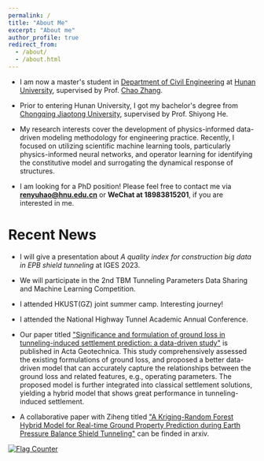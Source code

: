 ```yaml
---
permalink: /
title: "About Me"
excerpt: "About me"
author_profile: true
redirect_from: 
  - /about/
  - /about.html
---
```


- I am now a master's student in [Department of Civil Engineering](http://ce.hnu.edu.cn/index.htm) at [Hunan University](https://www.hnu.edu.cn/index.htm), supervised by Prof. [Chao Zhang](https://grzy.hnu.edu.cn/site/index/zhangchao).

- Prior to entering Hunan University, I got my bachelor's degree from [Chongqing Jiaotong University](https://www.cqjtu.edu.cn/), supervised by Prof. Shiyong He.

- My research interests cover the development of physics-informed data-driven modeling methodology for engineering practice. Recently, I focused on utilizing scientific machine learning tools, particularly physics-informed neural networks, and operator learning for identifying the constitutive model and surrogating the dynamical response of structures.


- I am looking for a PhD position! Please feel free to contact me via **renyuhao@hnu.edu.cn** or **WeChat at 18983815201**, if you are interested in me.


Recent News
======

- I will give a presentation about *A quality index for construction big data in EPB shield tunneling* at IGES 2023. 

- We will participate in the 2nd TBM Tunneling Parameters Data Sharing and Machine Learning Competition.

- I attended HKUST(GZ) joint summer camp. Interesting journey!

- I attended the National Highway Tunnel Academic Annual Conference.

- Our paper titled ["Significance and formulation of ground loss in tunneling-induced settlement prediction: a data-driven study"](https://link.springer.com/article/10.1007/s11440-023-01859-8) is published in Acta Geotechnica. This study comprehensively assessed the existing formulations of ground loss, and proposed a better data-driven model that can accurately capture the relationships between the ground loss and related features, e.g., operating parameters. The proposed model is further integrated into classical settlement solutions, yielding a hybrid model that shows great performance in tunneling-induced settlement.

- A collaborative paper with Ziheng titled ["A Kriging-Random Forest Hybrid Model for Real-time Ground Property Prediction during Earth Pressure Balance Shield Tunneling"](https://arxiv.org/abs/2305.05128#:~:text=A%20kriging%2Drandom%20forest%20hybrid%20model%20is%20developed%20for%20real,selection%20thereby%20mitigate%20construction%20risks.) can be finded in arxiv.

<a href="https://info.flagcounter.com/O2yJ"><img src="https://s11.flagcounter.com/count2/O2yJ/bg_FFFFFF/txt_000000/border_CCCCCC/columns_2/maxflags_10/viewers_0/labels_0/pageviews_0/flags_0/percent_0/" alt="Flag Counter" border="0"></a>